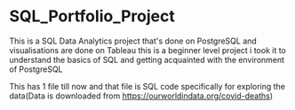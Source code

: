 # SQL_Portfolio_Project
This is a SQL Data Analytics project that's done on PostgreSQL and visualisations are done on Tableau this is a beginner level project i took it to understand the basics of SQL and getting acquainted with the environment of PostgreSQL


This has 1 file till now and that file is SQL code specifically for exploring the data(Data is downloaded from https://ourworldindata.org/covid-deaths)
